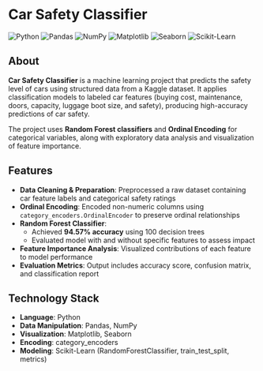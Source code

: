 # Car Safety Classifier

![Python](https://img.shields.io/badge/Python-3776AB?logo=python&logoColor=white&style=for-the-badge)
![Pandas](https://img.shields.io/badge/Pandas-150458?logo=pandas&logoColor=white&style=for-the-badge)
![NumPy](https://img.shields.io/badge/NumPy-013243?logo=numpy&logoColor=white&style=for-the-badge)
![Matplotlib](https://img.shields.io/badge/Matplotlib-11557C?logo=matplotlib&logoColor=white&style=for-the-badge)
![Seaborn](https://img.shields.io/badge/Seaborn-42A5F5?logo=seaborn&logoColor=white&style=for-the-badge)
![Scikit-Learn](https://img.shields.io/badge/Scikit--Learn-F7931E?logo=scikit-learn&logoColor=white&style=for-the-badge)

## About

**Car Safety Classifier** is a machine learning project that predicts the safety level of cars using structured data from a Kaggle dataset. It applies classification models to labeled car features (buying cost, maintenance, doors, capacity, luggage boot size, and safety), producing high-accuracy predictions of car safety.

The project uses **Random Forest classifiers** and **Ordinal Encoding** for categorical variables, along with exploratory data analysis and visualization of feature importance.

## Features

- **Data Cleaning & Preparation**: Preprocessed a raw dataset containing car feature labels and categorical safety ratings
- **Ordinal Encoding**: Encoded non-numeric columns using `category_encoders.OrdinalEncoder` to preserve ordinal relationships
- **Random Forest Classifier**:
  - Achieved **94.57% accuracy** using 100 decision trees
  - Evaluated model with and without specific features to assess impact
- **Feature Importance Analysis**: Visualized contributions of each feature to model performance
- **Evaluation Metrics**: Output includes accuracy score, confusion matrix, and classification report

## Technology Stack

- **Language**: Python  
- **Data Manipulation**: Pandas, NumPy  
- **Visualization**: Matplotlib, Seaborn  
- **Encoding**: category_encoders  
- **Modeling**: Scikit-Learn (RandomForestClassifier, train_test_split, metrics)

